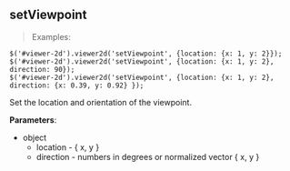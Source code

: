 ## setViewpoint

> Examples:

```javascript--jquery
$('#viewer-2d').viewer2d('setViewpoint', {location: {x: 1, y: 2}});
$('#viewer-2d').viewer2d('setViewpoint', {location: {x: 1, y: 2}, direction: 90});
$('#viewer-2d').viewer2d('setViewpoint', {location: {x: 1, y: 2}, direction: {x: 0.39, y: 0.92} });
```

Set the location and orientation of the viewpoint.

**Parameters**:

- object
    - location - { x, y }
    - direction - numbers in degrees or normalized vector { x, y }
